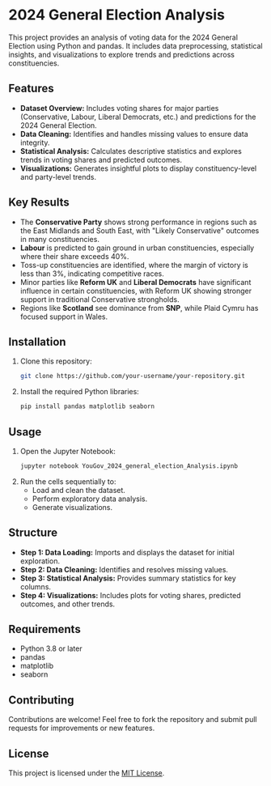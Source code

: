 
# 2024 General Election Analysis

This project provides an analysis of voting data for the 2024 General Election using Python and pandas. It includes data preprocessing, statistical insights, and visualizations to explore trends and predictions across constituencies.

## Features

- **Dataset Overview:** Includes voting shares for major parties (Conservative, Labour, Liberal Democrats, etc.) and predictions for the 2024 General Election.
- **Data Cleaning:** Identifies and handles missing values to ensure data integrity.
- **Statistical Analysis:** Calculates descriptive statistics and explores trends in voting shares and predicted outcomes.
- **Visualizations:** Generates insightful plots to display constituency-level and party-level trends.

## Key Results

- The **Conservative Party** shows strong performance in regions such as the East Midlands and South East, with "Likely Conservative" outcomes in many constituencies.
- **Labour** is predicted to gain ground in urban constituencies, especially where their share exceeds 40%.
- Toss-up constituencies are identified, where the margin of victory is less than 3%, indicating competitive races.
- Minor parties like **Reform UK** and **Liberal Democrats** have significant influence in certain constituencies, with Reform UK showing stronger support in traditional Conservative strongholds.
- Regions like **Scotland** see dominance from **SNP**, while Plaid Cymru has focused support in Wales.

## Installation

1. Clone this repository:
   ```bash
   git clone https://github.com/your-username/your-repository.git
   ```
2. Install the required Python libraries:
   ```bash
   pip install pandas matplotlib seaborn
   ```

## Usage

1. Open the Jupyter Notebook:
   ```bash
   jupyter notebook YouGov_2024_general_election_Analysis.ipynb
   ```
2. Run the cells sequentially to:
   - Load and clean the dataset.
   - Perform exploratory data analysis.
   - Generate visualizations.

## Structure

- **Step 1: Data Loading:** Imports and displays the dataset for initial exploration.
- **Step 2: Data Cleaning:** Identifies and resolves missing values.
- **Step 3: Statistical Analysis:** Provides summary statistics for key columns.
- **Step 4: Visualizations:** Includes plots for voting shares, predicted outcomes, and other trends.

## Requirements

- Python 3.8 or later
- pandas
- matplotlib
- seaborn

## Contributing

Contributions are welcome! Feel free to fork the repository and submit pull requests for improvements or new features.

## License

This project is licensed under the [MIT License](LICENSE).

